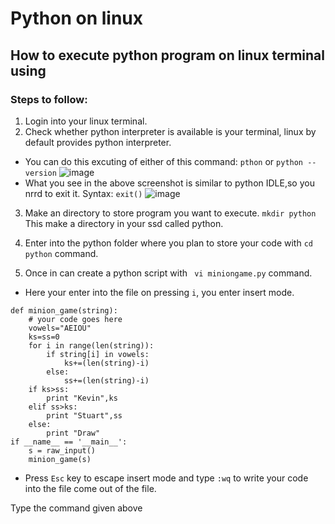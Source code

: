 # Python on linux
## How to execute python program on linux terminal using 
### Steps to follow:
1. Login into your linux terminal.
2. Check whether python interpreter is available is your terminal, linux by default provides python interpreter.
* You can do this excuting of either of this command: ```pthon``` or ```python --version```
![image](https://user-images.githubusercontent.com/63589909/80866152-e4d95a00-8caa-11ea-95d7-45abd4625d3a.png)
* What you see in the above screenshot is similar to python IDLE,so you nrrd to exit it. Syntax: ```exit()```
![image](https://user-images.githubusercontent.com/63589909/80866310-8d87b980-8cab-11ea-91ce-2fdcad88016c.png)
3. Make an directory to store program you want to execute. ```mkdir python``` This make a directory in your ssd called python.
4. Enter into the python folder where you plan to store your code with ```cd python``` command.

5. Once in can create a python script with ``` vi miniongame.py``` command.
* Here your enter into the file on pressing ```i```, you enter insert mode.
```
def minion_game(string):
    # your code goes here
    vowels="AEIOU"
    ks=ss=0
    for i in range(len(string)):
        if string[i] in vowels:
            ks+=(len(string)-i)
        else:
            ss+=(len(string)-i)
    if ks>ss:
        print "Kevin",ks
    elif ss>ks:
        print "Stuart",ss
    else:
        print "Draw"
if __name__ == '__main__':
    s = raw_input()
    minion_game(s)
```
* Press ```Esc``` key to escape insert mode and type ```:wq``` to write your code into the file come out of the file.

Type the command given above




